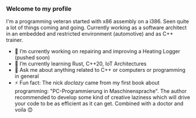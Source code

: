 ### Welcome to my profile

I'm a programming veteran started with x86 assembly on a i386. Seen quite a lot of things coming and going. Currently working as a software architect in an embedded and restricted environment (automotive) and as C++ trainer. 

<!--
**doclazy/doclazy** is a ✨ _special_ ✨ repository because its `README.md` (this file) appears on your GitHub profile.

- 👯 I’m looking to collaborate on 
- 🤔 I’m looking for help with 
- 😄 Pronouns:
- 📫 How to reach me:  
-->

- 🔭 I’m currently working on repairing and improving a Heating Logger (pushed soon)
- 🌱 I’m currently learning Rust, C++20, IoT Architectures
- 💬 Ask me about anything related to C++ or computers or programming in general
- ⚡ Fun fact: The nick _doclazy_ came from my first book about programming: "PC-Programmierung in Maschinensprache". The author recommended to develop some kind of creative laziness which will drive your code to be as efficient as it can get. Combined with a doctor and voila 😊




